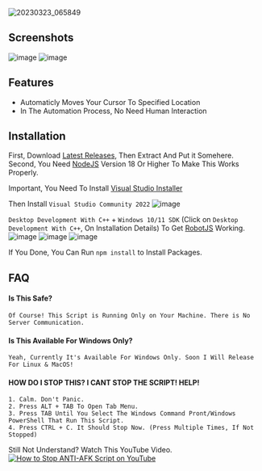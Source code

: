 
![20230323_065849](https://user-images.githubusercontent.com/50104357/227064998-ec8d4d43-3cdb-41c5-a9b7-d1491acbf963.png)


## Screenshots

![image](https://user-images.githubusercontent.com/50104357/227063771-f343e703-2bfe-4f21-a3e8-6e49a509efb7.png)
![image](https://user-images.githubusercontent.com/50104357/227063908-def9334e-057d-4833-bf6c-02c47dddc073.png)



## Features

- Automaticly Moves Your Cursor To Specified Location
- In The Automation Process, No Need Human Interaction

## Installation

First, Download [Latest Releases](https://github.com/adwerygaming/anti-afk/releases/tag/release), Then Extract And Put it Somehere.
Second, You Need [NodeJS](https://nodejs.org/en/download) Version 18 Or Higher To Make This Works Properly.

Important, You Need To Install [Visual Studio Installer](https://visualstudio.microsoft.com/downloads/) 

Then Install `Visual Studio Community 2022`
![image](https://user-images.githubusercontent.com/50104357/227069168-73571ba6-b96a-4ca6-b2c0-53298f42cfd0.png)

`Desktop Development With C++` + `Windows 10/11 SDK` (Click on `Desktop Development With C++`, On Installation Details) To Get [RobotJS](https://www.npmjs.com/package/robotjs) Working.
![image](https://user-images.githubusercontent.com/50104357/227069243-d8e974fd-8472-4b69-a8c5-32781b46351a.png)
![image](https://user-images.githubusercontent.com/50104357/227069317-253fa46c-4b5f-41fe-b1d9-058713281293.png)
![image](https://user-images.githubusercontent.com/50104357/227069363-6b6b7453-8692-446b-aa92-447b25752c8d.png)

If You Done, You Can Run `npm install` to Install Packages.
    
## FAQ

#### Is This Safe?
    Of Course! This Script is Running Only on Your Machine. There is No Server Communication.

#### Is This Available For Windows Only?

    Yeah, Currently It's Available For Windows Only. Soon I Will Release For Linux & MacOS!

#### HOW DO I STOP THIS? I CANT STOP THE SCRIPT! HELP!

    1. Calm. Don't Panic.
    2. Press ALT + TAB To Open Tab Menu.
    3. Press TAB Until You Select The Windows Command Pront/Windows PowerShell That Run This Script.
    4. Press CTRL + C. It Should Stop Now. (Press Multiple Times, If Not Stopped)

Still Not Understand? Watch This YouTube Video.
[![How to Stop ANTI-AFK Script on YouTube](https://user-images.githubusercontent.com/50104357/227069852-a9e43aa3-db62-4b6e-9ff3-d451706c01db.png)](http://www.youtube.com/watch?v=be5zuwn9nPs "How to Stop ANTI-AFK Script")
